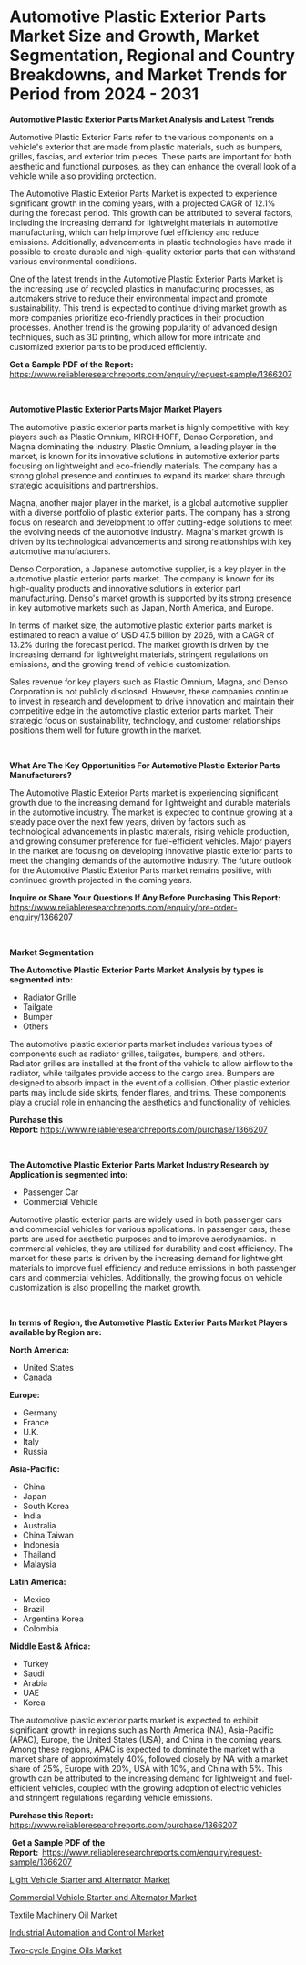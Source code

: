 <p><h1>Automotive Plastic Exterior Parts Market Size and Growth, Market Segmentation, Regional and Country Breakdowns, and Market Trends for Period from 2024 -  2031</h1></p><p><strong>Automotive Plastic Exterior Parts Market Analysis and Latest Trends</strong></p>
<p><p>Automotive Plastic Exterior Parts refer to the various components on a vehicle's exterior that are made from plastic materials, such as bumpers, grilles, fascias, and exterior trim pieces. These parts are important for both aesthetic and functional purposes, as they can enhance the overall look of a vehicle while also providing protection.</p><p>The Automotive Plastic Exterior Parts Market is expected to experience significant growth in the coming years, with a projected CAGR of 12.1% during the forecast period. This growth can be attributed to several factors, including the increasing demand for lightweight materials in automotive manufacturing, which can help improve fuel efficiency and reduce emissions. Additionally, advancements in plastic technologies have made it possible to create durable and high-quality exterior parts that can withstand various environmental conditions.</p><p>One of the latest trends in the Automotive Plastic Exterior Parts Market is the increasing use of recycled plastics in manufacturing processes, as automakers strive to reduce their environmental impact and promote sustainability. This trend is expected to continue driving market growth as more companies prioritize eco-friendly practices in their production processes. Another trend is the growing popularity of advanced design techniques, such as 3D printing, which allow for more intricate and customized exterior parts to be produced efficiently.</p></p>
<p><strong>Get a Sample PDF of the Report:&nbsp;</strong> <a href="https://www.reliableresearchreports.com/enquiry/request-sample/1366207">https://www.reliableresearchreports.com/enquiry/request-sample/1366207</a></p>
<p>&nbsp;</p>
<p><strong>Automotive Plastic Exterior Parts Major Market Players</strong></p>
<p><p>The automotive plastic exterior parts market is highly competitive with key players such as Plastic Omnium, KIRCHHOFF, Denso Corporation, and Magna dominating the industry. Plastic Omnium, a leading player in the market, is known for its innovative solutions in automotive exterior parts focusing on lightweight and eco-friendly materials. The company has a strong global presence and continues to expand its market share through strategic acquisitions and partnerships.</p><p>Magna, another major player in the market, is a global automotive supplier with a diverse portfolio of plastic exterior parts. The company has a strong focus on research and development to offer cutting-edge solutions to meet the evolving needs of the automotive industry. Magna's market growth is driven by its technological advancements and strong relationships with key automotive manufacturers.</p><p>Denso Corporation, a Japanese automotive supplier, is a key player in the automotive plastic exterior parts market. The company is known for its high-quality products and innovative solutions in exterior part manufacturing. Denso's market growth is supported by its strong presence in key automotive markets such as Japan, North America, and Europe.</p><p>In terms of market size, the automotive plastic exterior parts market is estimated to reach a value of USD 47.5 billion by 2026, with a CAGR of 13.2% during the forecast period. The market growth is driven by the increasing demand for lightweight materials, stringent regulations on emissions, and the growing trend of vehicle customization.</p><p>Sales revenue for key players such as Plastic Omnium, Magna, and Denso Corporation is not publicly disclosed. However, these companies continue to invest in research and development to drive innovation and maintain their competitive edge in the automotive plastic exterior parts market. Their strategic focus on sustainability, technology, and customer relationships positions them well for future growth in the market.</p></p>
<p>&nbsp;</p>
<p><strong>What Are The Key Opportunities For Automotive Plastic Exterior Parts Manufacturers?</strong></p>
<p><p>The Automotive Plastic Exterior Parts market is experiencing significant growth due to the increasing demand for lightweight and durable materials in the automotive industry. The market is expected to continue growing at a steady pace over the next few years, driven by factors such as technological advancements in plastic materials, rising vehicle production, and growing consumer preference for fuel-efficient vehicles. Major players in the market are focusing on developing innovative plastic exterior parts to meet the changing demands of the automotive industry. The future outlook for the Automotive Plastic Exterior Parts market remains positive, with continued growth projected in the coming years.</p></p>
<p><strong>Inquire or Share Your Questions If Any Before Purchasing This Report:</strong> <a href="https://www.reliableresearchreports.com/enquiry/pre-order-enquiry/1366207">https://www.reliableresearchreports.com/enquiry/pre-order-enquiry/1366207</a></p>
<p>&nbsp;</p>
<p><strong>Market Segmentation</strong></p>
<p><strong>The Automotive Plastic Exterior Parts Market Analysis by types is segmented into:</strong></p>
<p><ul><li>Radiator Grille</li><li>Tailgate</li><li>Bumper</li><li>Others</li></ul></p>
<p><p>The automotive plastic exterior parts market includes various types of components such as radiator grilles, tailgates, bumpers, and others. Radiator grilles are installed at the front of the vehicle to allow airflow to the radiator, while tailgates provide access to the cargo area. Bumpers are designed to absorb impact in the event of a collision. Other plastic exterior parts may include side skirts, fender flares, and trims. These components play a crucial role in enhancing the aesthetics and functionality of vehicles.</p></p>
<p><strong>Purchase this Report:&nbsp;</strong><a href="https://www.reliableresearchreports.com/purchase/1366207">https://www.reliableresearchreports.com/purchase/1366207</a></p>
<p>&nbsp;</p>
<p><strong>The Automotive Plastic Exterior Parts Market Industry Research by Application is segmented into:</strong></p>
<p><ul><li>Passenger Car</li><li>Commercial Vehicle</li></ul></p>
<p><p>Automotive plastic exterior parts are widely used in both passenger cars and commercial vehicles for various applications. In passenger cars, these parts are used for aesthetic purposes and to improve aerodynamics. In commercial vehicles, they are utilized for durability and cost efficiency. The market for these parts is driven by the increasing demand for lightweight materials to improve fuel efficiency and reduce emissions in both passenger cars and commercial vehicles. Additionally, the growing focus on vehicle customization is also propelling the market growth.</p></p>
<p>&nbsp;</p>
<p><strong>In terms of Region, the Automotive Plastic Exterior Parts Market Players available by Region are:</strong></p>
<p>
    <p> <strong> North America: </strong>
        <ul>
            <li>United States</li>
            <li>Canada</li>
        </ul>
        </p> 
    <p> <strong> Europe: </strong>
        <ul>
            <li>Germany</li>
            <li>France</li>
            <li>U.K.</li>
            <li>Italy</li>
            <li>Russia</li>
        </ul>
        </p> 
    <p> <strong> Asia-Pacific: </strong>
        <ul>
            <li>China</li>
            <li>Japan</li>
            <li>South Korea</li>
            <li>India</li>
            <li>Australia</li>
            <li>China Taiwan</li>
            <li>Indonesia</li>
            <li>Thailand</li>
            <li>Malaysia</li>
        </ul>
        </p> 
    <p> <strong> Latin America: </strong>
        <ul>
            <li>Mexico</li>
            <li>Brazil</li>
            <li>Argentina Korea</li>
            <li>Colombia</li>
        </ul>
        </p> 
    <p> <strong> Middle East & Africa: </strong>
        <ul>
            <li>Turkey</li>
            <li>Saudi</li>
            <li>Arabia</li>
            <li>UAE</li>
            <li>Korea</li>
        </ul>
    </p>
    </p>
<p><p>The automotive plastic exterior parts market is expected to exhibit significant growth in regions such as North America (NA), Asia-Pacific (APAC), Europe, the United States (USA), and China in the coming years. Among these regions, APAC is expected to dominate the market with a market share of approximately 40%, followed closely by NA with a market share of 25%, Europe with 20%, USA with 10%, and China with 5%. This growth can be attributed to the increasing demand for lightweight and fuel-efficient vehicles, coupled with the growing adoption of electric vehicles and stringent regulations regarding vehicle emissions.</p></p>
<p><strong>Purchase this Report: </strong><a href="https://www.reliableresearchreports.com/purchase/1366207">https://www.reliableresearchreports.com/purchase/1366207</a></p>
<p>&nbsp;<strong>Get a Sample PDF of the Report:&nbsp;&nbsp;</strong><a href="https://www.reliableresearchreports.com/enquiry/request-sample/1366207">https://www.reliableresearchreports.com/enquiry/request-sample/1366207</a></p>
<p><strong></strong></p>
<p><p><a href="https://issuu.com/reportprime-2/docs/light-vehicle-starter-and-alternator-market-size-2">Light Vehicle Starter and Alternator Market</a></p><p><a href="https://issuu.com/reportprime-2/docs/commercial-vehicle-starter-and-alternator-market-s">Commercial Vehicle Starter and Alternator Market</a></p><p><a href="https://github.com/ChiragRp1/Market-Research-Report-List-3/blob/main/textile-machinery-oil-market.md">Textile Machinery Oil Market</a></p><p><a href="https://github.com/abdelrhmankishk22/Market-Research-Report-List-3/blob/main/industrial-automation-and-control-market.md">Industrial Automation and Control Market</a></p><p><a href="https://github.com/Hazelklievgspy6vdcsmu106w/Market-Research-Report-List-1/blob/main/two-cycle-engine-oils-market.md">Two-cycle Engine Oils Market</a></p></p>